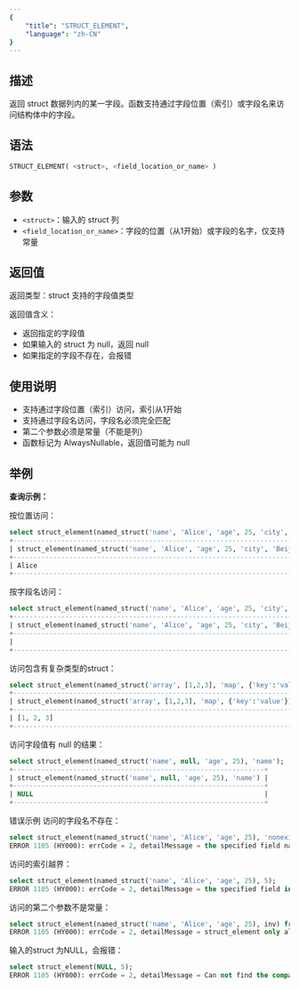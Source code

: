 ```yaml
---
{
    "title": "STRUCT_ELEMENT",
    "language": "zh-CN"
}
---
```


## 描述

返回 struct 数据列内的某一字段。函数支持通过字段位置（索引）或字段名来访问结构体中的字段。

## 语法

```sql
STRUCT_ELEMENT( <struct>, <field_location_or_name> )
```

## 参数

- `<struct>`：输入的 struct 列
- `<field_location_or_name>`：字段的位置（从1开始）或字段的名字，仅支持常量

## 返回值

返回类型：struct 支持的字段值类型

返回值含义：
- 返回指定的字段值
- 如果输入的 struct 为 null，返回 null
- 如果指定的字段不存在，会报错

## 使用说明

- 支持通过字段位置（索引）访问，索引从1开始
- 支持通过字段名访问，字段名必须完全匹配
- 第二个参数必须是常量（不能是列）
- 函数标记为 AlwaysNullable，返回值可能为 null

## 举例

**查询示例：**

按位置访问：
```sql
select struct_element(named_struct('name', 'Alice', 'age', 25, 'city', 'Beijing'), 1);
+--------------------------------------------------------------------------------+
| struct_element(named_struct('name', 'Alice', 'age', 25, 'city', 'Beijing'), 1) |
+--------------------------------------------------------------------------------+
| Alice                                                                          |
+--------------------------------------------------------------------------------+
```

按字段名访问：
```sql
select struct_element(named_struct('name', 'Alice', 'age', 25, 'city', 'Beijing'), 'age');
+------------------------------------------------------------------------------------+
| struct_element(named_struct('name', 'Alice', 'age', 25, 'city', 'Beijing'), 'age') |
+------------------------------------------------------------------------------------+
|                                                                                 25 |
+------------------------------------------------------------------------------------+
```

访问包含有复杂类型的struct：
```sql
select struct_element(named_struct('array', [1,2,3], 'map', {'key':'value'}), 'array');
+---------------------------------------------------------------------------------+
| struct_element(named_struct('array', [1,2,3], 'map', {'key':'value'}), 'array') |
+---------------------------------------------------------------------------------+
| [1, 2, 3]                                                                       |
+---------------------------------------------------------------------------------+
```

访问字段值有 null 的结果：
```sql
select struct_element(named_struct('name', null, 'age', 25), 'name');
+---------------------------------------------------------------+
| struct_element(named_struct('name', null, 'age', 25), 'name') |
+---------------------------------------------------------------+
| NULL                                                          |
+---------------------------------------------------------------+
```

错误示例
访问的字段名不存在：
```sql
select struct_element(named_struct('name', 'Alice', 'age', 25), 'nonexistent');
ERROR 1105 (HY000): errCode = 2, detailMessage = the specified field name nonexistent was not found: struct_element(named_struct('name', 'Alice', 'age', 25), 'nonexistent')
```

访问的索引越界：
```sql
select struct_element(named_struct('name', 'Alice', 'age', 25), 5);
ERROR 1105 (HY000): errCode = 2, detailMessage = the specified field index out of bound: struct_element(named_struct('name', 'Alice', 'age', 25), 5)
```

访问的第二个参数不是常量：
```sql
select struct_element(named_struct('name', 'Alice', 'age', 25), inv) from var_with_index where k = 4;
ERROR 1105 (HY000): errCode = 2, detailMessage = struct_element only allows constant int or string second parameter: struct_element(named_struct('name', 'Alice', 'age', 25), inv)
```

输入的struct 为NULL，会报错：
```sql
select struct_element(NULL, 5);
ERROR 1105 (HY000): errCode = 2, detailMessage = Can not find the compatibility function signature: struct_element(NULL, TINYINT)
```